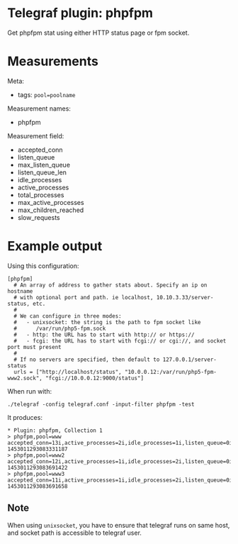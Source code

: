 # Telegraf plugin: phpfpm

Get phpfpm stat using either HTTP status page or fpm socket.

# Measurements

Meta:

- tags: `pool=poolname`

Measurement names:

- phpfpm

Measurement field:

- accepted_conn
- listen_queue
- max_listen_queue
- listen_queue_len
- idle_processes
- active_processes
- total_processes
- max_active_processes
- max_children_reached
- slow_requests

# Example output

Using this configuration:

```
[phpfpm]
  # An array of address to gather stats about. Specify an ip on hostname
  # with optional port and path. ie localhost, 10.10.3.33/server-status, etc.
  #
  # We can configure in three modes:
  #   - unixsocket: the string is the path to fpm socket like
  #      /var/run/php5-fpm.sock
  #   - http: the URL has to start with http:// or https://
  #   - fcgi: the URL has to start with fcgi:// or cgi://, and socket port must present
  #
  # If no servers are specified, then default to 127.0.0.1/server-status
  urls = ["http://localhost/status", "10.0.0.12:/var/run/php5-fpm-www2.sock", "fcgi://10.0.0.12:9000/status"]
```

When run with:

```
./telegraf -config telegraf.conf -input-filter phpfpm -test
```

It produces:

```
* Plugin: phpfpm, Collection 1
> phpfpm,pool=www accepted_conn=13i,active_processes=2i,idle_processes=1i,listen_queue=0i,listen_queue_len=0i,max_active_processes=2i,max_children_reached=0i,max_listen_queue=0i,slow_requests=0i,total_processes=3i 1453011293083331187
> phpfpm,pool=www2 accepted_conn=12i,active_processes=1i,idle_processes=2i,listen_queue=0i,listen_queue_len=0i,max_active_processes=2i,max_children_reached=0i,max_listen_queue=0i,slow_requests=0i,total_processes=3i 1453011293083691422
> phpfpm,pool=www3 accepted_conn=11i,active_processes=1i,idle_processes=2i,listen_queue=0i,listen_queue_len=0i,max_active_processes=2i,max_children_reached=0i,max_listen_queue=0i,slow_requests=0i,total_processes=3i 1453011293083691658
```

## Note

When using `unixsocket`, you have to ensure that telegraf runs on same
host, and socket path is accessible to telegraf user.
